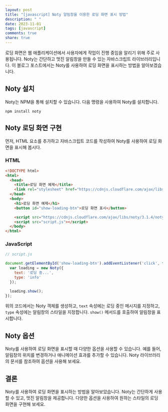 ```yaml
---
layout: post
title: "[javascript] Noty 알림창을 이용한 로딩 화면 표시 방법"
description: " "
date: 2023-11-01
tags: [javascript]
comments: true
share: true
---
```


로딩 화면은 웹 애플리케이션에서 사용자에게 작업이 진행 중임을 알리기 위해 주로 사용됩니다. Noty는 간단하고 멋진 알림창을 만들 수 있는 자바스크립트 라이브러리입니다. 이 블로그 포스트에서는 Noty를 사용하여 로딩 화면을 표시하는 방법을 알아보겠습니다.

## Noty 설치

Noty는 NPM을 통해 설치할 수 있습니다. 다음 명령을 사용하여 Noty를 설치합니다.

```shell
npm install noty
```

## Noty 로딩 화면 구현

먼저, HTML 요소를 추가하고 자바스크립트 코드를 작성하여 Noty를 사용하여 로딩 화면을 표시해 봅시다.

### HTML

```html
<!DOCTYPE html>
<html>
  <head>
    <title>로딩 화면 예제</title>
    <link rel="stylesheet" href="https://cdnjs.cloudflare.com/ajax/libs/noty/3.1.4/noty.min.css" />
  </head>
  <body>
    <h1>로딩 화면 예제</h1>
    <button id="show-loading-btn">로딩 화면 표시</button>

    <script src="https://cdnjs.cloudflare.com/ajax/libs/noty/3.1.4/noty.min.js"></script>
    <script src="script.js"></script>
  </body>
</html>
```

### JavaScript

```javascript
// script.js

document.getElementById('show-loading-btn').addEventListener('click', function() {
  var loading = new Noty({
    text: '로딩 중...',
    type: 'info'
  });

  loading.show();
});
```

위의 코드에서는 Noty 객체를 생성하고, `text` 속성에는 로딩 중인 메시지를 지정하고, `type` 속성에는 알림창의 스타일을 지정합니다. `show()` 메서드를 호출하여 알림창을 표시합니다.

## Noty 옵션

Noty를 사용하여 로딩 화면을 표시할 때 다양한 옵션을 사용할 수 있습니다. 예를 들어, 알림창의 위치를 변경하거나 애니메이션 효과를 추가할 수 있습니다. Noty 라이브러리의 문서를 참조하여 옵션을 사용해 보세요.

## 결론

Noty를 사용하여 로딩 화면을 표시하는 방법을 알아보았습니다. Noty는 간단하게 사용할 수 있고, 멋진 알림창을 제공합니다. 다양한 옵션을 사용하여 원하는 스타일의 로딩 화면을 구현해 보세요.